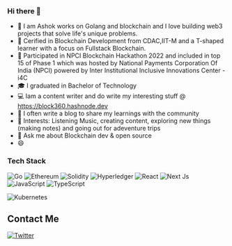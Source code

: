  ### Hi there 👋


- 👀 I am Ashok works on Golang and blockchain  and I love building web3 projects that solve life's unique problems.
- 🌱 Cerified in Blockchain Development from CDAC,IIT-M and a T-shaped learner with a focus on Fullstack Blockchain.
- 🌱 Participated in NPCI Blockchain Hackathon 2022 and included in top 15 of Phase 1 which was hosted by National Payments Corporation Of India (NPCI) 
     powered by Inter Institutional Inclusive Innovations Center - i4C
- 🎓 I graduated in Bachelor of Technology
- 💻 Iam a content writer and do write my interesting stuff @ https://block360.hashnode.dev
- 🌱  I often write a blog to share my learnings with the community 
- 💞️ Interests: Listening Music, creating content,  exploring new things (making notes) and going out for adeventure trips
- 💬 Ask me about Blockchain dev & open source
- 😄 

### Tech Stack

![Go](https://img.shields.io/badge/go-%2300ADD8.svg?style=for-the-badge&logo=go&logoColor=white)
![Ethereum](https://img.shields.io/badge/Ethereum-3C3C3D?style=for-the-badge&logo=Ethereum&logoColor=white)
![Solidity](https://img.shields.io/badge/Solidity-%23363636.svg?style=for-the-badge&logo=solidity&logoColor=white)
![Hyperledger](https://img.shields.io/badge/hyperledger-2F3134?style=for-the-badge&logo=hyperledger&logoColor=white)
![React](https://img.shields.io/badge/React-20232A?style=for-the-badge&logo=react&logoColor=61DAFB)
![Next Js](https://img.shields.io/badge/next.js-000000?style=for-the-badge&logo=nextdotjs&logoColor=white)
![JavaScript](https://img.shields.io/badge/javascript-%23323330.svg?style=for-the-badge&logo=javascript&logoColor=%23F7DF1E)
![TypeScript](https://img.shields.io/badge/typescript-%23007ACC.svg?style=for-the-badge&logo=typescript&logoColor=white)

![Kubernetes](https://img.shields.io/badge/kubernetes-%23326ce5.svg?style=for-the-badge&logo=kubernetes&logoColor=white)

## Contact Me
[![Twitter](https://img.shields.io/badge/Twitter-1DA1F2?style=for-the-badge&logo=twitter&logoColor=white)](https://twitter.com/Ashokvanga1)
 

